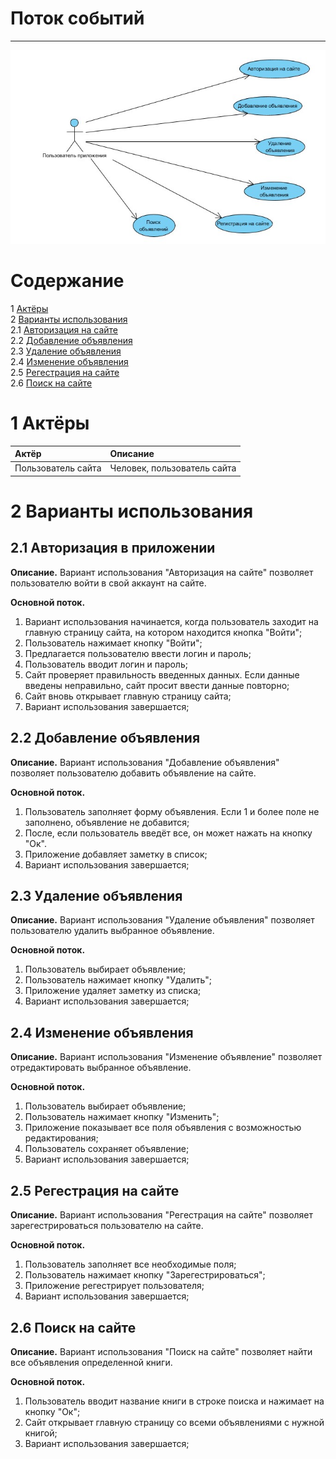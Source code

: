 # Поток событий
---

![UseCase](https://github.com/Sicphy/AllBooks-Website/blob/master/Documentation/Diagrams/Use%20Case/Use%20Case.jpg)

# Содержание
1 [Актёры](#1) <br>
2 [Варианты использования](#2) <br>
2.1 [Авторизация на сайте](#2.1) <br>
2.2 [Добавление объявления](#2.2) <br>
2.3 [Удаление объявления](#2.3) <br>
2.4 [Изменение объявления](#2.4) <br>
2.5 [Регестрация на сайте](#2.5) <br>
2.6 [Поиск на сайте](#2.6) <br>
<a name="1"/>

# 1 Актёры

| Актёр | Описание |
|:--|:--|
| Пользователь сайта | Человек, пользователь сайта |

<a name="2"/>

# 2 Варианты использования

<a name="2.1"/>

## 2.1 Авторизация в приложении

**Описание.** Вариант использования "Авторизация на сайте" позволяет пользователю войти в свой аккаунт на сайте.  

**Основной поток.**
1. Вариант использования начинается, когда пользователь заходит на главную страницу сайта, на котором находится кнопка "Войти";
2. Пользователь нажимает кнопку "Войти";
3. Предлагается пользователю ввести логин и пароль;
4. Пользователь вводит логин и пароль;
5. Сайт проверяет правильность введенных данных. Если данные введены неправильно, сайт просит ввести данные повторно;
6. Сайт вновь открывает главную страницу сайта;
7. Вариант использования завершается;

<a name="2.2"/>

## 2.2 Добавление объявления

**Описание.** Вариант использования "Добавление объявления" позволяет пользователю добавить объявление на сайте.  

**Основной поток.**
1. Пользователь заполняет форму объявления. Если 1 и более поле не заполнено, объявление не добавится;
2. После, если пользователь введёт все, он может нажать на кнопку "Ок".
3. Приложение добавляет заметку в список;
4. Вариант использования завершается;

<a name="2.3"/>

## 2.3 Удаление объявления

**Описание.** Вариант использования "Удаление объявления" позволяет пользователю удалить выбранное объявление.

**Основной поток.**
1. Пользователь выбирает объявление;
2. Пользователь нажимает кнопку "Удалить";
3. Приложение удаляет заметку из списка;
4. Вариант использования завершается;

<a name="2.4"/>

## 2.4 Изменение объявления

**Описание.** Вариант использования "Изменение объявление" позволяет отредактировать выбранное объявление.  

**Основной поток.**
1. Пользователь выбирает объявление;
2. Пользователь нажимает кнопку "Изменить";
3. Приложение показывает все поля объявления с возможностью редактирования;
4. Пользователь сохраняет объявление;
5. Вариант использования завершается;

<a name="2.5"/>

## 2.5 Регестрация на сайте

**Описание.** Вариант использования "Регестрация на сайте" позволяет зарегестрироваться пользователю на сайте.  

**Основной поток.**
1. Пользователь заполняет все необходимые поля;
2. Пользователь нажимает кнопку "Зарегестрироваться";
3. Приложение регестрирует пользователя;
4. Вариант использования завершается;

<a name="2.6"/>

## 2.6 Поиск на сайте

**Описание.** Вариант использования "Поиск на сайте" позволяет найти все объявления определенной книги.

**Основной поток.**
1. Пользователь вводит название книги в строке поиска и нажимает на кнопку "Ок";
2. Сайт открывает главную страницу со всеми объявлениями с нужной книгой;
3. Вариант использования завершается;